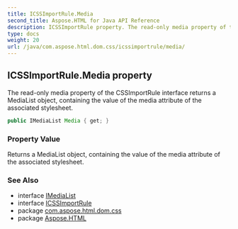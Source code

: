 ```yaml
---
title: ICSSImportRule.Media
second_title: Aspose.HTML for Java API Reference
description: ICSSImportRule property. The read-only media property of the CSSImportRule interface returns a MediaList object containing the value of the media attribute of the associated stylesheet
type: docs
weight: 20
url: /java/com.aspose.html.dom.css/icssimportrule/media/
---
```

## ICSSImportRule.Media property

The read-only media property of the CSSImportRule interface returns a MediaList object, containing the value of the media attribute of the associated stylesheet.

```java
public IMediaList Media { get; }
```

### Property Value

Returns a MediaList object, containing the value of the media attribute of the associated stylesheet.

### See Also

* interface [IMediaList](../../imedialist/)
* interface [ICSSImportRule](../)
* package [com.aspose.html.dom.css](../../../com.aspose.html.dom.css/)
* package [Aspose.HTML](../../../)
